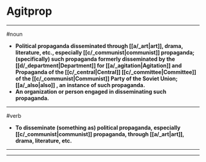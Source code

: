 # Agitprop
---
#noun
- **Political propaganda disseminated through [[a/_art|art]], drama, literature, etc., especially [[c/_communist|communist]] propaganda; (specifically) such propaganda formerly disseminated by the [[d/_department|Department]] for [[a/_agitation|Agitation]] and Propaganda of the [[c/_central|Central]] [[c/_committee|Committee]] of the [[c/_communist|Communist]] Party of the Soviet Union; [[a/_also|also]] , an instance of such propaganda.**
- **An organization or person engaged in disseminating such propaganda.**
---
#verb
- **To disseminate (something as) political propaganda, especially [[c/_communist|communist]] propaganda, through [[a/_art|art]], drama, literature, etc.**
---
---

